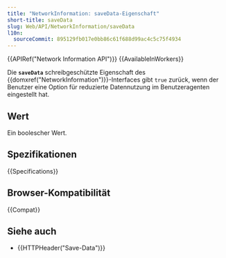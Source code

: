 ```yaml
---
title: "NetworkInformation: saveData-Eigenschaft"
short-title: saveData
slug: Web/API/NetworkInformation/saveData
l10n:
  sourceCommit: 895129fb017e0bb86c61f688d99ac4c5c75f4934
---
```


{{APIRef("Network Information API")}} {{AvailableInWorkers}}

Die **`saveData`** schreibgeschützte
Eigenschaft des {{domxref("NetworkInformation")}}-Interfaces gibt `true` zurück, wenn der Benutzer eine Option für reduzierte Datennutzung im Benutzeragenten eingestellt hat.

## Wert

Ein boolescher Wert.

## Spezifikationen

{{Specifications}}

## Browser-Kompatibilität

{{Compat}}

## Siehe auch

- {{HTTPHeader("Save-Data")}}
